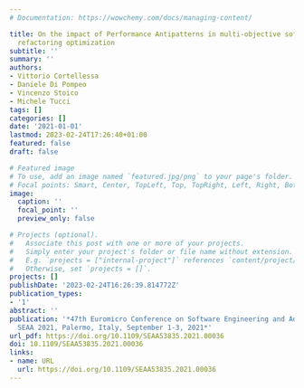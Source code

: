 ```yaml
---
# Documentation: https://wowchemy.com/docs/managing-content/

title: On the impact of Performance Antipatterns in multi-objective software model
  refactoring optimization
subtitle: ''
summary: ''
authors:
- Vittorio Cortellessa
- Daniele Di Pompeo
- Vincenzo Stoico
- Michele Tucci
tags: []
categories: []
date: '2021-01-01'
lastmod: 2023-02-24T17:26:40+01:00
featured: false
draft: false

# Featured image
# To use, add an image named `featured.jpg/png` to your page's folder.
# Focal points: Smart, Center, TopLeft, Top, TopRight, Left, Right, BottomLeft, Bottom, BottomRight.
image:
  caption: ''
  focal_point: ''
  preview_only: false

# Projects (optional).
#   Associate this post with one or more of your projects.
#   Simply enter your project's folder or file name without extension.
#   E.g. `projects = ["internal-project"]` references `content/project/deep-learning/index.md`.
#   Otherwise, set `projects = []`.
projects: []
publishDate: '2023-02-24T16:26:39.814772Z'
publication_types:
- '1'
abstract: ''
publication: '*47th Euromicro Conference on Software Engineering and Advanced Applications,
  SEAA 2021, Palermo, Italy, September 1-3, 2021*'
url_pdf: https://doi.org/10.1109/SEAA53835.2021.00036
doi: 10.1109/SEAA53835.2021.00036
links:
- name: URL
  url: https://doi.org/10.1109/SEAA53835.2021.00036
---
```


